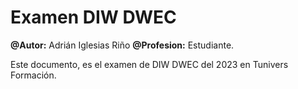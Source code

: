# Examen DIW DWEC
**@Autor:** Adrián Iglesias Riño
**@Profesion:** Estudiante.

Este documento, es el examen de DIW DWEC del 2023 en Tunivers Formación.  